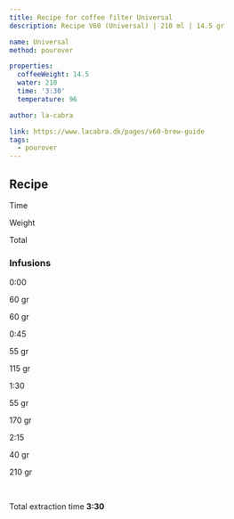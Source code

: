 ```yaml
---
title: Recipe for coffee filter Universal
description: Recipe V60 (Universal) | 210 ml | 14.5 gr

name: Universal
method: pourover

properties:
  coffeeWeight: 14.5
  water: 210
  time: '3:30'
  temperature: 96

author: la-cabra

link: https://www.lacabra.dk/pages/v60-brew-guide
tags:
  - pourover
---
```


## Recipe


<div class="time-line">

Time

Weight

Total

</div>

### Infusions

<div class="time-line">

0:00

60 gr

60 gr

</div>

<div class="time-line">

0:45

55 gr

115 gr

</div>

<div class="time-line">

1:30

55 gr

170 gr

</div>
<div class="time-line">

2:15

40 gr

210 gr

</div>
<br>

Total extraction time __3:30__

<br>


